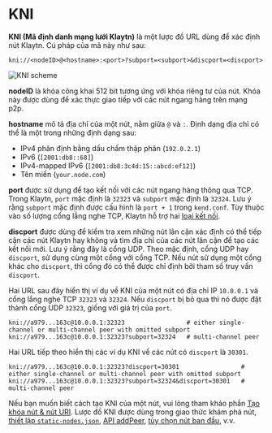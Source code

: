 # KNI

**KNI (Mã định danh mạng lưới Klaytn)** là một lược đồ URL dùng để xác định nút Klaytn. Cú pháp của mã này như sau:

```
kni://<nodeID>@<hostname>:<port>?subport=<subport>&discport=<discport>
```

![KNI scheme](/img/learn/kni_scheme.png)

**nodeID** là khóa công khai 512 bit tương ứng với khóa riêng tư của nút. Khóa này được dùng để xác thực giao tiếp với các nút ngang hàng trên mạng p2p.

**hostname** mô tả địa chỉ của một nút, nằm giữa `@` và `:`. Định dạng địa chỉ có thể là một trong những định dạng sau:

- IPv4 phân định bằng dấu chấm thập phân (`192.0.2.1`)
- IPv6 (`[2001:db8::68]`)
- IPv4-mapped IPv6 (`[2001:db8:3c4d:15::abcd:ef12]`)
- Tên miền (`your.node.com`)

**port** được sử dụng để tạo kết nối với các nút ngang hàng thông qua TCP. Trong Klaytn, `port` mặc định là `32323` và `subport` mặc định là `32324`. Lưu ý rằng `subport` mặc định được cấu hình là `port + 1` trong `kend.conf`. Tùy thuộc vào số lượng cổng lắng nghe TCP, Klaytn hỗ trợ hai [loại kết nối](./multiport.md).

**discport** được dùng để kiểm tra xem những nút lân cận xác định có thể tiếp cận các nút Klaytn hay không và tìm địa chỉ của các nút lân cận để tạo các kết nối mới. Lưu ý rằng đây là cổng UDP.
Theo mặc định, cổng UDP hay `discport`, sử dụng cùng một cổng với cổng TCP.
Nếu nút sử dụng một cổng khác cho `discport`, thì cổng đó có thể được chỉ định bởi tham số truy vấn `discport`.

Hai URL sau đây hiển thị ví dụ về KNI của một nút có địa chỉ IP `10.0.0.1` và cổng lắng nghe TCP `32323` và `32324`.
Nếu `discport` bị bỏ qua thì nó được đặt thành cổng UDP `32323`, giống với giá trị của `port`.

```
kni://a979...163c@10.0.0.1:32323                 # either single-channel or multi-channel peer with omitted subport
kni://a979...163c@10.0.0.1:32323?subport=32324   # multi-channel peer
```

Hai URL tiếp theo hiển thị các ví dụ KNI về các nút có `discport` là `30301`.

```
kni://a979...163c@10.0.0.1:32323?discport=30301                 # either single-channel or multi-channel peer with omitted subport
kni://a979...163c@10.0.0.1:32323?subport=32324&discport=30301   # multi-channel peer
```

Nếu bạn muốn biết cách tạo KNI của một nút, vui lòng tham khảo phần [Tạo khóa nút & nút URI](../nodes/core-cell/install/before-you-install.md#node-key-node-uri-creation).
Lược đồ KNI được dùng trong giao thức khám phá nút, [thiết lập `static-nodes.json`](../nodes/core-cell/install/install-proxy-nodes.md#install-static-nodes-json), [API addPeer](../references/json-rpc/admin.md#admin_addpeer), [tùy chọn nút ban đầu](../misc/operation/configuration.md#properties), v.v.
